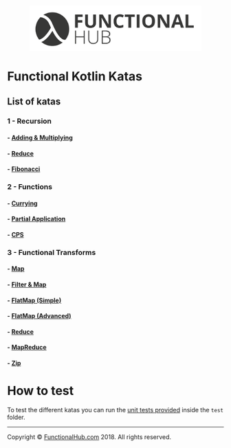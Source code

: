 <p align="center">
<a href="http://functionalhub.com"><img src="./images/logo.png" alt="Functional Hub" width="400"/></a>
</p>

# Functional Kotlin Katas

## List of katas

### 1 - Recursion

#### - [Adding & Multiplying](https://github.com/FunctionalKotlin/katas/tree/master/src/main/java/recursion/adding/multiplying)

#### - [Reduce](https://github.com/FunctionalKotlin/katas/tree/master/src/main/java/recursion/reduce)

#### - [Fibonacci](https://github.com/FunctionalKotlin/katas/tree/master/src/main/java/recursion/fibonacci)

### 2 - Functions

#### - [Currying](https://github.com/FunctionalKotlin/katas/tree/master/src/main/java/functions/currying)

#### - [Partial Application](https://github.com/FunctionalKotlin/katas/tree/master/src/main/java/functions/partial)

#### - [CPS](https://github.com/FunctionalKotlin/katas/tree/master/src/main/java/functions/cps)

### 3 - Functional Transforms

#### - [Map](https://github.com/FunctionalKotlin/katas/tree/master/src/main/java/functional/transforms/map)

#### - [Filter & Map](https://github.com/FunctionalKotlin/katas/tree/master/src/main/java/functional/transforms/filtermap)

#### - [FlatMap (Simple)](https://github.com/FunctionalKotlin/katas/tree/master/src/main/java/functional/transforms/flatMap/simple)

#### - [FlatMap (Advanced)](https://github.com/FunctionalKotlin/katas/tree/master/src/main/java/functional/transforms/flatMap/advanced)

#### - [Reduce](https://github.com/FunctionalKotlin/katas/tree/master/src/main/java/functional/transforms/reduce)

#### - [MapReduce](https://github.com/FunctionalKotlin/katas/tree/master/src/main/java/functional/transforms/mapreduce)

#### - [Zip](https://github.com/FunctionalKotlin/katas/tree/master/src/main/java/functional/transforms/zip)

# How to test

To test the different katas you can run the [unit tests provided](https://github.com/FunctionalKotlin/katas/blob/master/src/test/java/Tests.kt) inside the `test` folder.

---

Copyright © [FunctionalHub.com](http://functionalhub.com) 2018. All rights reserved.